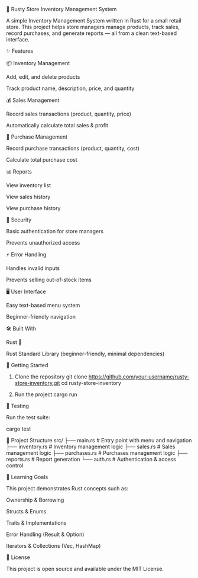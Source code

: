 🦀 Rusty Store Inventory Management System

A simple Inventory Management System written in Rust for a small retail store.
This project helps store managers manage products, track sales, record purchases, and generate reports — all from a clean text-based interface.

✨ Features

📦 Inventory Management

Add, edit, and delete products

Track product name, description, price, and quantity

💰 Sales Management

Record sales transactions (product, quantity, price)

Automatically calculate total sales & profit

🛒 Purchase Management

Record purchase transactions (product, quantity, cost)

Calculate total purchase cost

📊 Reports

View inventory list

View sales history

View purchase history

🔐 Security

Basic authentication for store managers

Prevents unauthorized access

⚡ Error Handling

Handles invalid inputs

Prevents selling out-of-stock items

🖥️ User Interface

Easy text-based menu system

Beginner-friendly navigation

🛠️ Built With

Rust 🦀

Rust Standard Library (beginner-friendly, minimal dependencies)

🚀 Getting Started
1. Clone the repository
git clone https://github.com/your-username/rusty-store-inventory.git
cd rusty-store-inventory

2. Run the project
cargo run

🧪 Testing

Run the test suite:

cargo test

📂 Project Structure
src/
 ├── main.rs         # Entry point with menu and navigation
 ├── inventory.rs    # Inventory management logic
 ├── sales.rs        # Sales management logic
 ├── purchases.rs    # Purchases management logic
 ├── reports.rs      # Report generation
 └── auth.rs         # Authentication & access control

🎯 Learning Goals

This project demonstrates Rust concepts such as:

Ownership & Borrowing

Structs & Enums

Traits & Implementations

Error Handling (Result & Option)

Iterators & Collections (Vec, HashMap)

📜 License

This project is open source and available under the MIT License.
